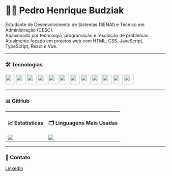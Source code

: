 # 🧑‍💻 Pedro Henrique Budziak

Estudante de Desenvolvimento de Sistemas (SENAI) e Técnico em Administração (CESC).  
Apaixonado por tecnologia, programação e resolução de problemas.  
Atualmente focado em projetos web com HTML, CSS, JavaScript, TypeScript, React e Vue.

---

### 🛠️ Tecnologias

<p align="left">
  <img src="https://cdn.jsdelivr.net/gh/devicons/devicon/icons/html5/html5-original.svg" width="30px" />
  <img src="https://cdn.jsdelivr.net/gh/devicons/devicon/icons/css3/css3-original.svg" width="30px" />
  <img src="https://cdn.jsdelivr.net/gh/devicons/devicon/icons/javascript/javascript-original.svg" width="30px" />
  <img src="https://cdn.jsdelivr.net/gh/devicons/devicon/icons/typescript/typescript-original.svg" width="30px" />
  <img src="https://cdn.jsdelivr.net/gh/devicons/devicon/icons/react/react-original.svg" width="30px" />
  <img src="https://cdn.jsdelivr.net/gh/devicons/devicon/icons/vuejs/vuejs-original.svg" width="30px" />
  <img src="https://cdn.jsdelivr.net/gh/devicons/devicon/icons/bootstrap/bootstrap-original.svg" width="30px" />
  <img src="https://cdn.jsdelivr.net/gh/devicons/devicon/icons/vite/vite-original.svg" width="30px" />
  <img src="https://cdn.jsdelivr.net/gh/devicons/devicon/icons/vercel/vercel-original.svg" width="30px" />
  <img src="https://cdn.jsdelivr.net/gh/devicons/devicon/icons/java/java-original.svg" width="30px" />
  <img src="https://cdn.jsdelivr.net/gh/devicons/devicon/icons/c/c-original.svg" width="30px" />
  <img src="https://cdn.jsdelivr.net/gh/devicons/devicon/icons/mysql/mysql-original.svg" width="30px" />
</p>

---

### 📊 GitHub

<div align="center">
  <table>
    <tr>
      <td valign="top">
        <h4>📈 Estatísticas</h4>
        <img src="https://github-readme-stats.vercel.app/api?username=Dev-PedroBudziak&show_icons=true&theme=transparent&hide_title=true&hide_border=true" />
      </td>
      <td valign="top">
        <h4>🗂️ Linguagens Mais Usadas</h4>
        <img src="https://github-readme-stats.vercel.app/api/top-langs/?username=Dev-PedroBudziak&layout=compact&theme=transparent&hide_border=true&langs_count=8" />
      </td>
    </tr>
  </table>
</div>

---

### 🔗 Contato

[LinkedIn](https://www.linkedin.com/in/dev-pedrobudziak/)
